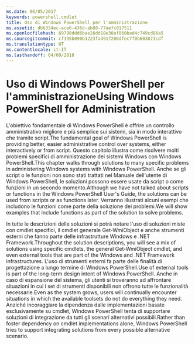 ```yaml
---
ms.date: 06/05/2017
keywords: powershell,cmdlet
title: Uso di Windows PowerShell per l'amministrazione
ms.assetid: db6334ec-ace6-436d-ab88-77aefc817511
ms.openlocfilehash: 69790ddd6bae26dd18e30af860bad4c749cd86a5
ms.sourcegitcommit: cf195b090b3223fa4917206dfec7f0b603873cdf
ms.translationtype: HT
ms.contentlocale: it-IT
ms.lasthandoff: 04/09/2018
---
```

# <a name="using-windows-powershell-for-administration"></a><span data-ttu-id="7ac28-103">Uso di Windows PowerShell per l'amministrazione</span><span class="sxs-lookup"><span data-stu-id="7ac28-103">Using Windows PowerShell for Administration</span></span>
<span data-ttu-id="7ac28-104">L'obiettivo fondamentale di Windows PowerShell è offrire un controllo amministrativo migliore e più semplice sui sistemi, sia in modo interattivo che tramite script.</span><span class="sxs-lookup"><span data-stu-id="7ac28-104">The fundamental goal of Windows PowerShell is providing better, easier administrative control over systems, either interactively or from script.</span></span> <span data-ttu-id="7ac28-105">Questo capitolo illustra come risolvere molti problemi specifici di amministrazione dei sistemi Windows con Windows PowerShell.</span><span class="sxs-lookup"><span data-stu-id="7ac28-105">This chapter walks through solutions to many specific problems in administering Windows systems with Windows PowerShell.</span></span> <span data-ttu-id="7ac28-106">Anche se gli script o le funzioni non sono stati trattati nel Manuale dell'utente di Windows PowerShell, le soluzioni possono essere usate da script o come funzioni in un secondo momento.</span><span class="sxs-lookup"><span data-stu-id="7ac28-106">Although we have not talked about scripts or functions in the Windows PowerShell User's Guide, the solutions can be used from scripts or as functions later.</span></span> <span data-ttu-id="7ac28-107">Verranno illustrati alcuni esempi che includono le funzioni come parte della soluzione dei problemi.</span><span class="sxs-lookup"><span data-stu-id="7ac28-107">We will show examples that include functions as part of the solution to solve problems.</span></span>

<span data-ttu-id="7ac28-108">In tutte le descrizioni delle soluzioni si potrà notare l'uso di soluzioni miste con cmdlet specifici, il cmdlet generale Get-WmiObject e anche strumenti esterni che fanno parte delle infrastrutture Windows e .NET Framework.</span><span class="sxs-lookup"><span data-stu-id="7ac28-108">Throughout the solution descriptions, you will see a mix of solutions using specific cmdlets, the general Get-WmiObject cmdlet, and even external tools that are part of the Windows and .NET Framework infrastructures.</span></span> <span data-ttu-id="7ac28-109">L'uso di strumenti esterni fa parte delle finalità di progettazione a lungo termine di Windows PowerShell.</span><span class="sxs-lookup"><span data-stu-id="7ac28-109">Use of external tools is part of the long-term design intent of Windows PowerShell.</span></span> <span data-ttu-id="7ac28-110">Anche in caso di espansione del sistema, gli utenti si troveranno ad affrontare situazioni in cui i set di strumenti disponibili non offrono tutte le funzionalità necessarie.</span><span class="sxs-lookup"><span data-stu-id="7ac28-110">Even as the system grows, users will continually encounter situations in which the available toolsets do not do everything they need.</span></span> <span data-ttu-id="7ac28-111">Anziché incoraggiare la dipendenza dalle implementazioni basate esclusivamente su cmdlet, Windows PowerShell tenta di supportare soluzioni di integrazione da tutti gli scenari alternativi possibili.</span><span class="sxs-lookup"><span data-stu-id="7ac28-111">Rather than foster dependency on cmdlet implementations alone, Windows PowerShell tries to support integrating solutions from every possible alternative scenario.</span></span>